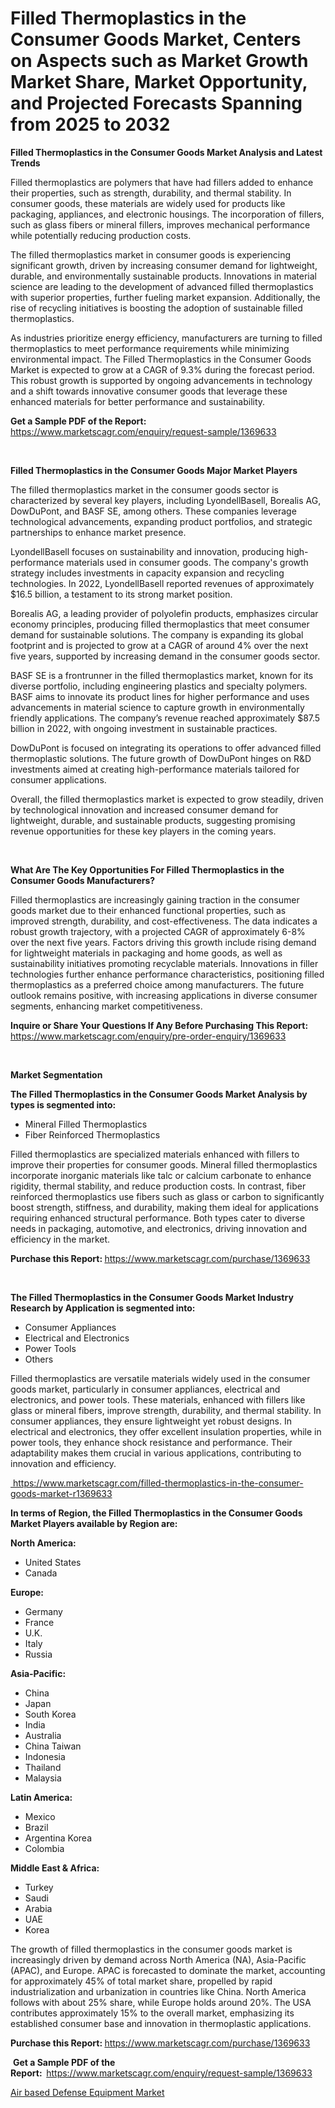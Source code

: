 <p><h1>Filled Thermoplastics in the Consumer Goods Market, Centers on Aspects such as Market Growth Market Share, Market Opportunity, and Projected Forecasts Spanning from 2025 to 2032</h1></p><p><strong>Filled Thermoplastics in the Consumer Goods Market Analysis and Latest Trends</strong></p>
<p><p>Filled thermoplastics are polymers that have had fillers added to enhance their properties, such as strength, durability, and thermal stability. In consumer goods, these materials are widely used for products like packaging, appliances, and electronic housings. The incorporation of fillers, such as glass fibers or mineral fillers, improves mechanical performance while potentially reducing production costs.</p><p>The filled thermoplastics market in consumer goods is experiencing significant growth, driven by increasing consumer demand for lightweight, durable, and environmentally sustainable products. Innovations in material science are leading to the development of advanced filled thermoplastics with superior properties, further fueling market expansion. Additionally, the rise of recycling initiatives is boosting the adoption of sustainable filled thermoplastics.</p><p>As industries prioritize energy efficiency, manufacturers are turning to filled thermoplastics to meet performance requirements while minimizing environmental impact. The Filled Thermoplastics in the Consumer Goods Market is expected to grow at a CAGR of 9.3% during the forecast period. This robust growth is supported by ongoing advancements in technology and a shift towards innovative consumer goods that leverage these enhanced materials for better performance and sustainability.</p></p>
<p><strong>Get a Sample PDF of the Report:&nbsp;</strong> <a href="https://www.marketscagr.com/enquiry/request-sample/1369633?utm_campaign=3452&utm_medium=2&utm_source=Github&utm_content=ia&utm_term=22032025&utm_id=filled-thermoplastics-in-the-consumer-goods">https://www.marketscagr.com/enquiry/request-sample/1369633</a></p>
<p>&nbsp;</p>
<p><strong>Filled Thermoplastics in the Consumer Goods Major Market Players</strong></p>
<p><p>The filled thermoplastics market in the consumer goods sector is characterized by several key players, including LyondellBasell, Borealis AG, DowDuPont, and BASF SE, among others. These companies leverage technological advancements, expanding product portfolios, and strategic partnerships to enhance market presence.</p><p>LyondellBasell focuses on sustainability and innovation, producing high-performance materials used in consumer goods. The company's growth strategy includes investments in capacity expansion and recycling technologies. In 2022, LyondellBasell reported revenues of approximately $16.5 billion, a testament to its strong market position.</p><p>Borealis AG, a leading provider of polyolefin products, emphasizes circular economy principles, producing filled thermoplastics that meet consumer demand for sustainable solutions. The company is expanding its global footprint and is projected to grow at a CAGR of around 4% over the next five years, supported by increasing demand in the consumer goods sector.</p><p>BASF SE is a frontrunner in the filled thermoplastics market, known for its diverse portfolio, including engineering plastics and specialty polymers. BASF aims to innovate its product lines for higher performance and uses advancements in material science to capture growth in environmentally friendly applications. The company’s revenue reached approximately $87.5 billion in 2022, with ongoing investment in sustainable practices.</p><p>DowDuPont is focused on integrating its operations to offer advanced filled thermoplastic solutions. The future growth of DowDuPont hinges on R&D investments aimed at creating high-performance materials tailored for consumer applications.</p><p>Overall, the filled thermoplastics market is expected to grow steadily, driven by technological innovation and increased consumer demand for lightweight, durable, and sustainable products, suggesting promising revenue opportunities for these key players in the coming years.</p></p>
<p>&nbsp;</p>
<p><strong>What Are The Key Opportunities For Filled Thermoplastics in the Consumer Goods Manufacturers?</strong></p>
<p><p>Filled thermoplastics are increasingly gaining traction in the consumer goods market due to their enhanced functional properties, such as improved strength, durability, and cost-effectiveness. The data indicates a robust growth trajectory, with a projected CAGR of approximately 6-8% over the next five years. Factors driving this growth include rising demand for lightweight materials in packaging and home goods, as well as sustainability initiatives promoting recyclable materials. Innovations in filler technologies further enhance performance characteristics, positioning filled thermoplastics as a preferred choice among manufacturers. The future outlook remains positive, with increasing applications in diverse consumer segments, enhancing market competitiveness.</p></p>
<p><strong>Inquire or Share Your Questions If Any Before Purchasing This Report:</strong> <a href="https://www.marketscagr.com/enquiry/pre-order-enquiry/1369633?utm_campaign=3452&utm_medium=2&utm_source=Github&utm_content=ia&utm_term=22032025&utm_id=filled-thermoplastics-in-the-consumer-goods">https://www.marketscagr.com/enquiry/pre-order-enquiry/1369633</a></p>
<p>&nbsp;</p>
<p><strong>Market Segmentation</strong></p>
<p><strong>The Filled Thermoplastics in the Consumer Goods Market Analysis by types is segmented into:</strong></p>
<p><ul><li>Mineral Filled Thermoplastics</li><li>Fiber Reinforced Thermoplastics</li></ul></p>
<p><p>Filled thermoplastics are specialized materials enhanced with fillers to improve their properties for consumer goods. Mineral filled thermoplastics incorporate inorganic materials like talc or calcium carbonate to enhance rigidity, thermal stability, and reduce production costs. In contrast, fiber reinforced thermoplastics use fibers such as glass or carbon to significantly boost strength, stiffness, and durability, making them ideal for applications requiring enhanced structural performance. Both types cater to diverse needs in packaging, automotive, and electronics, driving innovation and efficiency in the market.</p></p>
<p><strong>Purchase this Report:&nbsp;</strong><a href="https://www.marketscagr.com/purchase/1369633?utm_campaign=3452&utm_medium=2&utm_source=Github&utm_content=ia&utm_term=22032025&utm_id=filled-thermoplastics-in-the-consumer-goods">https://www.marketscagr.com/purchase/1369633</a></p>
<p>&nbsp;</p>
<p><strong>The Filled Thermoplastics in the Consumer Goods Market Industry Research by Application is segmented into:</strong></p>
<p><ul><li>Consumer Appliances</li><li>Electrical and Electronics</li><li>Power Tools</li><li>Others</li></ul></p>
<p><p>Filled thermoplastics are versatile materials widely used in the consumer goods market, particularly in consumer appliances, electrical and electronics, and power tools. These materials, enhanced with fillers like glass or mineral fibers, improve strength, durability, and thermal stability. In consumer appliances, they ensure lightweight yet robust designs. In electrical and electronics, they offer excellent insulation properties, while in power tools, they enhance shock resistance and performance. Their adaptability makes them crucial in various applications, contributing to innovation and efficiency.</p></p>
<p><a href="https://www.marketscagr.com/filled-thermoplastics-in-the-consumer-goods-market-r1369633?utm_campaign=3452&utm_medium=2&utm_source=Github&utm_content=ia&utm_term=22032025&utm_id=filled-thermoplastics-in-the-consumer-goods">&nbsp;https://www.marketscagr.com/filled-thermoplastics-in-the-consumer-goods-market-r1369633</a></p>
<p><strong>In terms of Region, the Filled Thermoplastics in the Consumer Goods Market Players available by Region are:</strong></p>
<p>
    <p> <strong> North America: </strong>
        <ul>
            <li>United States</li>
            <li>Canada</li>
        </ul>
        </p> 
    <p> <strong> Europe: </strong>
        <ul>
            <li>Germany</li>
            <li>France</li>
            <li>U.K.</li>
            <li>Italy</li>
            <li>Russia</li>
        </ul>
        </p> 
    <p> <strong> Asia-Pacific: </strong>
        <ul>
            <li>China</li>
            <li>Japan</li>
            <li>South Korea</li>
            <li>India</li>
            <li>Australia</li>
            <li>China Taiwan</li>
            <li>Indonesia</li>
            <li>Thailand</li>
            <li>Malaysia</li>
        </ul>
        </p> 
    <p> <strong> Latin America: </strong>
        <ul>
            <li>Mexico</li>
            <li>Brazil</li>
            <li>Argentina Korea</li>
            <li>Colombia</li>
        </ul>
        </p> 
    <p> <strong> Middle East & Africa: </strong>
        <ul>
            <li>Turkey</li>
            <li>Saudi</li>
            <li>Arabia</li>
            <li>UAE</li>
            <li>Korea</li>
        </ul>
    </p>
    </p>
<p><p>The growth of filled thermoplastics in the consumer goods market is increasingly driven by demand across North America (NA), Asia-Pacific (APAC), and Europe. APAC is forecasted to dominate the market, accounting for approximately 45% of total market share, propelled by rapid industrialization and urbanization in countries like China. North America follows with about 25% share, while Europe holds around 20%. The USA contributes approximately 15% to the overall market, emphasizing its established consumer base and innovation in thermoplastic applications.</p></p>
<p><strong>Purchase this Report: </strong><a href="https://www.marketscagr.com/purchase/1369633?utm_campaign=3452&utm_medium=2&utm_source=Github&utm_content=ia&utm_term=22032025&utm_id=filled-thermoplastics-in-the-consumer-goods">https://www.marketscagr.com/purchase/1369633</a></p>
<p>&nbsp;<strong>Get a Sample PDF of the Report:&nbsp;&nbsp;</strong><a href="https://www.marketscagr.com/enquiry/request-sample/1369633?utm_campaign=3452&utm_medium=2&utm_source=Github&utm_content=ia&utm_term=22032025&utm_id=filled-thermoplastics-in-the-consumer-goods">https://www.marketscagr.com/enquiry/request-sample/1369633</a></p>
<p><strong></strong></p>
<p><p><a href="https://github.com/boccalyver5k/Market-Research-Report-List-1/blob/main/air-based-defense-equipment-market.md?utm_campaign=3452&utm_medium=2&utm_source=Github&utm_content=ia&utm_term=22032025&utm_id=filled-thermoplastics-in-the-consumer-goods">Air based Defense Equipment Market</a></p></p>